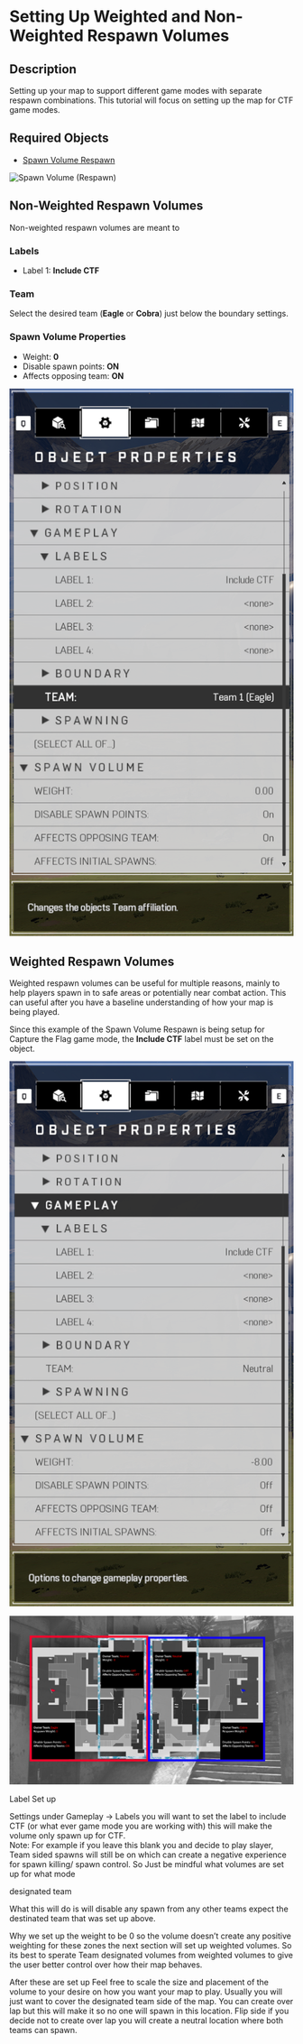 # Setting Up Weighted and Non-Weighted Respawn Volumes

## Description

Setting up your map to support different game modes with separate respawn combinations. This tutorial will focus on setting up the map for CTF game modes.

## Required Objects

* [Spawn Volume Respawn](../objects/gameplay/player-spawning/spawn-volume-respawn.md)

![Spawn Volume (Respawn)](../.gitbook/assets/images/objects/gameplay/player-spawning/spawn-volume-respawn.png)

## Non-Weighted Respawn Volumes

Non-weighted respawn volumes are meant to 

### Labels

* Label 1: **Include CTF**

### Team

Select the desired team (**Eagle** or **Cobra**) just below the boundary settings.

### Spawn Volume Properties

* Weight: **0**
* Disable spawn points: **ON**
* Affects opposing team: **ON**

![Non-Weighted Respawn Volume](../.gitbook/assets/images/tutorials/respawn-weighted-volumes-non-weighted-volume.png)

## Weighted Respawn Volumes

Weighted respawn volumes can be useful for multiple reasons, mainly to help players spawn in to safe areas or potentially near combat action. This can useful after you have a baseline understanding of how your map is being played.

Since this example of the Spawn Volume Respawn is being setup for Capture the Flag game mode, the **Include CTF** label must be set on the object.

![Weighted Respawn Volume](../.gitbook/assets/images/tutorials/respawn-weighted-volumes-weighted-volume.png)

![Weighted Respawn Volumes Overview](../.gitbook/assets/images/tutorials/respawn-weighted-volumes-overview.png)


Label Set up 

Settings under Gameplay -> Labels you will want to set the label to include CTF (or what ever game mode you are working with) this will make the volume only spawn up for CTF.  
Note: For example if you leave this blank you and decide to play slayer, Team sided spawns will still be on which can create a negative experience for spawn killing/ spawn control. So Just be mindful what volumes are set up for what mode 

designated team 


What this will do is will disable any spawn from any other teams expect the destinated team that was set up above.  

Why we set up the weight to be 0 so the volume doesn’t create any positive weighting for these zones the next section will set up weighted volumes. So its best to sperate Team designated volumes from weighted volumes to give the user better control over how their map behaves. 

After these are set up Feel free to scale the size and placement of the volume to your desire on how you want your map to play. Usually you will just want to cover the designated team side of the map. You can create over lap but this will make it so no one will spawn in this location. Flip side if you decide not to create over lap you will create a neutral location where both teams can spawn. 